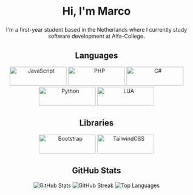 <h1 align="center">Hi, I'm Marco</h1>

###

<p align="center">
  I'm a first-year student based in the Netherlands where I currently study software development at Alfa-College.
</p>

###

<h2 align="center">Languages</h2>
<p align="center">
  <img src="https://i.imgur.com/xPbs2aG.png" alt="JavaScript" width=150 height=50/>
  <img src="https://i.imgur.com/tBK5Yza.png" alt="PHP" width=150 height=50/>
  <img src="https://i.imgur.com/3Kjm5aL.png" alt="C#" width=150 height=50/>
  <img src="https://i.imgur.com/A142MHq.png" alt="Python" width=150 height=50/>
  <img src="https://i.imgur.com/LBYa4hP.png" alt="LUA" width=150 height=50/>
</p>

###

<h2 align="center">Libraries</h2>
<p align="center">
  <img src="https://i.imgur.com/pGWr2Q5.png" alt="Bootstrap" width=150 height=50/>
  <img src="https://i.imgur.com/S5vWjs8.png" alt="TailwindCSS" width=150 height=50/>
</p>

###

<h2 align="center">GitHub Stats</h2>
<p align="center">
  <img src="https://github-readme-stats.vercel.app/api?username=msh31&theme=vue-dark&show_icons=true&hide_border=true&count_private=true" alt="GitHub Stats"/>
  <img src="https://github-readme-streak-stats.herokuapp.com/?user=msh31&theme=vue-dark&hide_border=true" alt="GitHub Streak"/>
  <img src="https://github-readme-stats.vercel.app/api/top-langs/?username=msh31&theme=vue-dark&show_icons=true&hide_border=true&layout=compact" alt="Top Languages"/>
</p>

